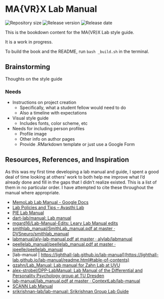 MA{VR}X Lab Manual
================

![Repository
size](https://img.shields.io/github/repo-size/mavrxlab/lab-manual)
![Release
version](https://img.shields.io/github/v/release/mavrxlab/lab-manual?include_prereleases)
![Release
date](https://img.shields.io/github/release-date/mavrxlab/lab-manual)

<!-- Do not edit README.md! Only edit _README.Rmd. I'm assuming you're using RStudio for all of this.

When you run `bash _build.sh` in the terminal, it will create the .md file.

If you don't want to rebuild the entire book and just the README, run in the console:

rmarkdown::render('_README.Rmd', output_format = 'github_document', output_file = paste('README.md'))
-->

This is the bookdown content for the MA{VR}X Lab style guide.

It is a work in progress.

To build the book and the README, run `bash _build.sh` in the terminal.

## Brainstorming

Thoughts on the style guide

### Needs

-   Instructions on project creation
    -   Specifically, what a student fellow would need to do
    -   Also a timeline with expectations
-   Visual style guide
    -   Includes fonts, color scheme, etc
-   Needs for including person profiles
    -   Profile image
    -   Other info on author pages
    -   Provide .RMarkdown template or just use a Google Form

## Resources, References, and Inspiration

As this was my first time developing a lab manual and guide, I spent a
good deal of time looking at others’ work to both help me improve what
I’d already done and fill in the gaps that I didn’t realize existed.
This is a list of them in no particular order. I have attempted to cite
these throughout the manual where appropriate.

-   [MemoLab Lab Manual - Google
    Docs](https://docs.google.com/document/d/1L1DhF3gKZKVGb_MDEmdqvBwm5thWiqyMy8AS_kzJnSM/edit#)
-   [Lab Policies and Tips – Avasthi
    Lab](http://www.avasthilab.org/lab-policies-and-tips/)
-   [PIE Lab Manual](https://pie-lab.github.io/manual/)
-   [dart-lab/manual: Lab manual](https://github.com/dart-lab/manual)
-   [mgard16/Lab-Manual-Edits: Leary Lab Manual
    edits](https://github.com/mgard16/Lab-Manual-Edits)
-   [smithlab_manual/SmithLab_manual.pdf at master ·
    DVSneuro/smithlab_manual](https://github.com/DVSneuro/smithlab_manual/blob/master/SmithLab_manual.pdf)
-   [labmanual/aly-lab-manual.pdf at master ·
    alylab/labmanual](https://github.com/alylab/labmanual/blob/master/aly-lab-manual.pdf)
-   [peellelab_manual/peellelab_manual.pdf at master ·
    jpeelle/peellelab_manual](https://github.com/jpeelle/peellelab_manual/blob/master/peellelab_manual.pdf)
-   [lab-manual \|
    https://lighthall-lab.github.io/lab-manual](https://lighthall-lab.github.io/lab-manual/readme.html#table-of-contents)
-   [gzahn/Lab_Manual: Lab manual for Zahn Lab at
    UVU](https://github.com/gzahn/Lab_Manual#09-reading-list)
-   [alex-strobel/DPP-LabManual: Lab Manual of the Differential and
    Personality Psychology group at TU
    Dresden](https://github.com/alex-strobel/DPP-LabManual)
-   [lab-manual/lab_manual.pdf at master ·
    ContextLab/lab-manual](https://github.com/ContextLab/lab-manual/blob/master/lab_manual.pdf)
-   [SCANN Lab Manual](https://scann-lab.github.io/Lab_Manual/)
-   [srikrishnan-lab/lab-manual: Srikrishnan Group Lab
    Guide](https://github.com/srikrishnan-lab/lab-manual)
